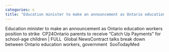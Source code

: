 ```yaml
---
categories: c
title: "Education minister to make an announcement as Ontario education workers position to strike  CP24"
---
```

Education minister to make an announcement as Ontario education workers position to strike&nbsp;&nbsp;CP24Ontario parents to receive “Catch Up Payments” for school-age children | FULL&nbsp;&nbsp;Global NewsContract talks break down between Ontario education workers, government&nbsp;&nbsp;SooTodayMed